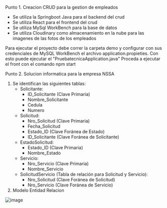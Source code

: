 Punto 1. Creacion CRUD para la gestion de empleados
* Se utiliza la Springboot Java para el backend del crud
* Se utiliza React para el frontend del crud
* Se utiliza MySql WorkBench para la base de datos
* Se utiliza Cloudinary como almacenamiento en la nube para las imagenes de las fotos de los empleados

Para ejecutar el proyecto debe correr la carpeta demo y configurar con sus credenciales de MySQL WorkBench el archivo application.propieties. Con esto puede ejecutar el "PruebatecnicaApplication.java" 
Proceda a ejecutar el front con el comando npm start 

Punto 2. Solucion informatica para la empresa NSSA
1. Se identifican las siguientes tablas:
   * Solicitante:
     - ID_Solicitante (Clave Primaria)
     - Nombre_Solicitante
     - Cedula
     - Numero
   * Solicitud:
     - Nro_Solicitud (Clave Primaria)
     - Fecha_Solicitud
     - Estado_ID (Clave Foránea de Estado)
     - ID_Solicitante (Clave Foránea de Solicitante)
   * EstadoSolicitud:
     - Estado_ID (Clave Primaria)
     - Nombre_Estado
   * Servicio:
     - Nro_Servicio (Clave Primaria)
     - Nombre_Servicio
   * SolicitudServicio (Tabla de relación para Solicitud y Servicio):
     - Nro_Solicitud (Clave Foránea de Solicitud)
     - Nro_Servicio (Clave Foránea de Servicio)
2. Modelo Entidad Relacion
   
  ![image](https://github.com/DanlerLo/PruebaTecnica/assets/50645244/e25e4aa1-514a-4ea8-88f6-a75e3fc8e172)
